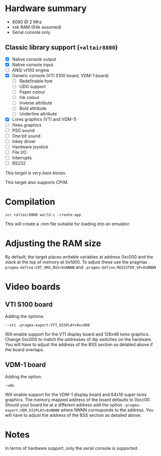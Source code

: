 # Hardware summary

* 8080 @ 2 Mhz
* xxk RAM (64k assumed)
* Serial console only

## Classic library support (`+altair8800`)

* [x] Native console output
* [x] Native console input
* [ ] ANSI vt100 engine
* [x] Generic console (VTI S100 board, VDM-1 board)
    * [ ] Redefinable font 
    * [ ] UDG support
    * [ ] Paper colour
    * [ ] Ink colour
    * [ ] Inverse attribute
    * [ ] Bold attribute
    * [ ] Underline attribute
* [x] Lores graphics (VTI and VDM-1)
* [ ] Hires graphics
* [ ] PSG sound
* [ ] One bit sound
* [ ] Inkey driver
* [ ] Hardware joystick
* [ ] File I/O
* [ ] Interrupts
* [ ] RS232

_This target is very bare bones._

This target also supports CP/M.

# Compilation

    zcc +altair8800 world.c -create-app

This will create a .rom file suitable for loading into an emulator.

# Adjusting the RAM size

By default, the target places writable variables at address 0xc000 and the stack at the top of memory at 0xfd00. To adjust these use the pragmas `-pragma-define:CRT_ORG_BSS=0xNNNN` and `-pragma-define:REGISTER_SP=0xNNNN`

# Video boards

## VTI S100 board

Adding the options:

    --vti -pragma-export:VTI_DISPLAY=0xc000

Will enable support for the VTI display board and 128x48 lores graphics. Change 0xc000 to match the addresses of dip switches on the hardware. You will have to adjust the address of the BSS section as detailed above if the board overlaps.

## VDM-1 board

Adding the option:

    -vdm

Will enable support for the VDM-1 display board and 64x16 super lores graphics. The memory mapped address of the board defaults to 0xcc00. Should your board be at a different address add the option `-pragma-export:VDM_DISPLAY=0xNNNN` where NNNN corresponds to the address. You will have to adjust the address of the BSS section as detailed above.

# Notes

In terms of hardware support, only the serial console is supported.
